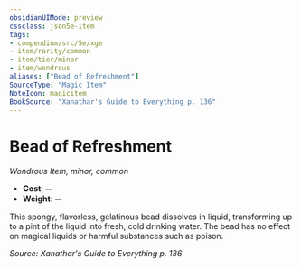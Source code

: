 ```yaml
---
obsidianUIMode: preview
cssclass: json5e-item
tags:
- compendium/src/5e/xge
- item/rarity/common
- item/tier/minor
- item/wondrous
aliases: ["Bead of Refreshment"]
SourceType: "Magic Item"
NoteIcon: magicitem
BookSource: "Xanathar's Guide to Everything p. 136"
---
```

# Bead of Refreshment
*Wondrous Item, minor, common*  

- **Cost**: ⏤
- **Weight**: ⏤

This spongy, flavorless, gelatinous bead dissolves in liquid, transforming up to a pint of the liquid into fresh, cold drinking water. The bead has no effect on magical liquids or harmful substances such as poison.

*Source: Xanathar's Guide to Everything p. 136*